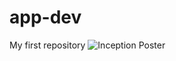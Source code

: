 # app-dev
My first repository
![Inception Poster](https://example.com/path/to/inception_poster.jpg)
